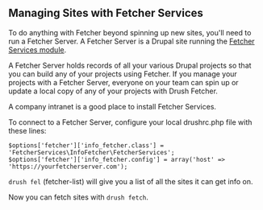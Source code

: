 ## Managing Sites with Fetcher Services

To do anything with Fetcher beyond spinning up new sites, you'll need to run a Fetcher Server. A Fetcher Server is a Drupal site running the [Fetcher Services module](https://www.drupal.org/project/fetcher_services).

A Fetcher Server holds records of all your various Drupal projects so that you can build any of your projects using Fetcher. If you manage your projects with a Fetcher Server, everyone on your team can spin up or update a local copy of any of your projects with Drush Fetcher.

A company intranet is a good place to install Fetcher Services.

To connect to a Fetcher Server, configure your local drushrc.php file with these lines:

```
$options['fetcher']['info_fetcher.class'] = 'FetcherServices\InfoFetcher\FetcherServices';
$options['fetcher']['info_fetcher.config'] = array('host' => 'https://yourfetcherserver.com');
```

`drush fel` (fetcher-list) will give you a list of all the sites it can get info on.

Now you can fetch sites with `drush fetch`.
